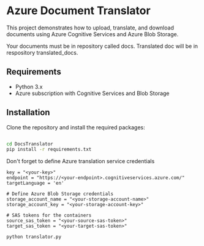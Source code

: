 # Azure Document Translator

This project demonstrates how to upload, translate, and download documents using Azure Cognitive Services and Azure Blob Storage.

Your documents must be in repository called docs.
Translated doc will be in respository translated_docs.

## Requirements

- Python 3.x
- Azure subscription with Cognitive Services and Blob Storage

## Installation

Clone the repository and install the required packages:

```sh

cd DocsTranslator
pip install -r requirements.txt

```
Don't forget to define Azure translation service credentials

```
key = "<your-key>"
endpoint = "https://<your-endpoint>.cognitiveservices.azure.com/"
targetLanguage = 'en'

# Define Azure Blob Storage credentials
storage_account_name = "<your-storage-account-name>"
storage_account_key = "<your-storage-account-key>"

# SAS tokens for the containers
source_sas_token = "<your-source-sas-token>"
target_sas_token = "<your-target-sas-token>"
```

```
python translator.py